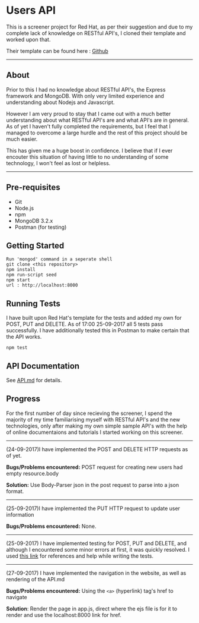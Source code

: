 # Users API

This is a screener project for Red Hat, as per their suggestion and due to my complete lack of knowledge on RESTful API's, I cloned their template and worked upon that.

Their template can be found here : [Github](https://github.com/feedhenry/users-api)

---

## About

Prior to this I had no knowledge about RESTful API's, the Express framework and MongoDB. With only very limited experience and understanding about Nodejs and Javascript. 

However I am very proud to stay that I came out with a much better understanding about what RESTful API's are and what API's are in general. As of yet I haven't fully completed the requirements, but I feel that I managed to overcome a large hurdle and the rest of this project should be much easier.

This has given me a huge boost in confidence. I believe that if I ever encouter this situation of having little to no understanding of some technology, I won't feel as lost or helpless.

---

## Pre-requisites

- Git
- Node.js
- npm
- MongoDB 3.2.x
- Postman (for testing)

## Getting Started
    
    Run 'mongod' command in a seperate shell
    git clone <this repository>
    npm install
    npm run-script seed
    npm start
    url : http://localhost:8000

## Running Tests

I have built upon Red Hat's template for the tests and added my own for POST, PUT and DELETE. As of 17:00 25-09-2017 all 5 tests pass successfully. I have additionally tested this in Postman to make certain that the API works.

    npm test
    
## API Documentation

See [API.md](API.md) for details.


## Progress

For the first number of day since recieving the screener, I spend the majority of my time familiarising myself with RESTful API's and the new technologies, only after making my own simple sample API's with the help of online documentaions and tutorials I started working on this screener.

---
(24-09-2017)I have implemented the POST and DELETE HTTP requests as of yet.

__Bugs/Problems encountered:__ POST request for creating new users had empty resource.body

__Solution:__ Use Body-Parser json in the post request to parse into a json format.

---
(25-09-2017)I have implemented the PUT HTTP request to update user information

__Bugs/Problems encountered:__ None.

---
(25-09-2017) I have implemented testing for POST, PUT and DELETE, and although I encountered some minor errors at first, it was quickly resolved. I used [this link](http://mherman.org/blog/2015/09/10/testing-node-js-with-mocha-and-chai/) for references and help while writing the tests.

---
(27-09-2017) I have implemented the navigation in the website, as well as rendering of the API.md

__Bugs/Problems encountered:__ Using the `<a>` (hyperlink) tag's href to navigate

__Solution__: Render the page in app.js, direct where the ejs file is for it to render and use the localhost:8000 link for href.